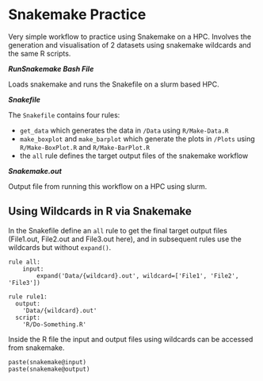 # Snakemake Practice
Very simple workflow to practice using Snakemake on a HPC. Involves the generation and visualisation of 2 datasets using snakemake wildcards and the same R scripts.

***RunSnakemake Bash File***

Loads snakemake and runs the Snakefile on a slurm based HPC.

***Snakefile***

The `Snakefile` contains four rules: 
- `get_data` which generates the data in `/Data` using `R/Make-Data.R`
- `make_boxplot` and `make_barplot` which generate the plots in `/Plots` using `R/Make-BoxPlot.R` and `R/Make-BarPlot.R`
- the `all` rule defines the target output files of the snakemake workflow

***Snakemake.out***

Output file from running this workflow on a HPC using slurm.

## Using Wildcards in R via Snakemake

In the Snakefile define an `all` rule to get the final target output files (File1.out, File2.out and File3.out here), and in subsequent rules use the wildcards but without `expand()`.
```
rule all:
    input:
        expand('Data/{wildcard}.out', wildcard=['File1', 'File2', 'File3'])

rule rule1:
  output:
    'Data/{wildcard}.out'
  script:
    'R/Do-Something.R'
```
Inside the R file the input and output files using wildcards can be accessed from snakemake.
```
paste(snakemake@input)
paste(snakemake@output)
```


